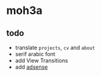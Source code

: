 # moh3a

## todo

- translate `projects`, `cv` and `about`
- serif arabic font
- add View Transitions
- add [adsense](https://adsense.google.com/start/)
